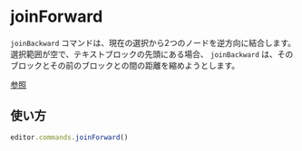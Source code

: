 # joinForward

<!-- The `joinForward` command joins two nodes forwards from the current selection. If the selection is empty and at the end of a textblock, `joinForward` will try to reduce the distance between that block and the block after it. [See also](https://prosemirror.net/docs/ref/#commands.joinForward) -->

`joinBackward` コマンドは、現在の選択から2つのノードを逆方向に結合します。 選択範囲が空で、テキストブロックの先頭にある場合、 `joinBackward` は、そのブロックとその前のブロックとの間の距離を縮めようとします。

[参照](https://prosemirror.net/docs/ref/#commands.joinForward)

## 使い方
```js
editor.commands.joinForward()
```

